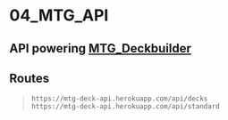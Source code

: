 # 04_MTG_API

## API powering [MTG_Deckbuilder](https://www.github.com/jakehawk/04_MTG)

## Routes  
>`https://mtg-deck-api.herokuapp.com/api/decks`  
>`https://mtg-deck-api.herokuapp.com/api/standard`